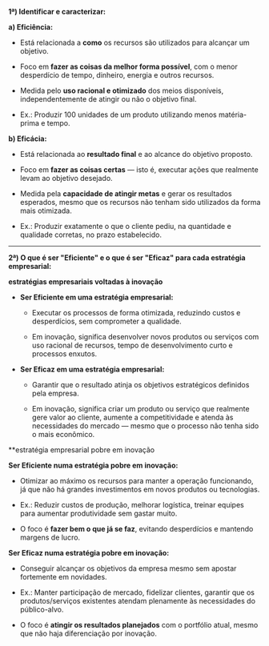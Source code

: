 **1ª) Identificar e caracterizar:**

**a) Eficiência:**

- Está relacionada a **como** os recursos são utilizados para alcançar um objetivo.
    
- Foco em **fazer as coisas da melhor forma possível**, com o menor desperdício de tempo, dinheiro, energia e outros recursos.
    
- Medida pelo **uso racional e otimizado** dos meios disponíveis, independentemente de atingir ou não o objetivo final.
    
- Ex.: Produzir 100 unidades de um produto utilizando menos matéria-prima e tempo.
    

**b) Eficácia:**

- Está relacionada ao **resultado final** e ao alcance do objetivo proposto.
    
- Foco em **fazer as coisas certas** — isto é, executar ações que realmente levam ao objetivo desejado.
    
- Medida pela **capacidade de atingir metas** e gerar os resultados esperados, mesmo que os recursos não tenham sido utilizados da forma mais otimizada.
    
- Ex.: Produzir exatamente o que o cliente pediu, na quantidade e qualidade corretas, no prazo estabelecido.
    

---

**2ª) O que é ser "Eficiente" e o que é ser "Eficaz" para cada estratégia empresarial:**

**estratégias empresariais voltadas à inovação**

- **Ser Eficiente em uma estratégia empresarial:**
    
    - Executar os processos de forma otimizada, reduzindo custos e desperdícios, sem comprometer a qualidade.
        
    - Em inovação, significa desenvolver novos produtos ou serviços com uso racional de recursos, tempo de desenvolvimento curto e processos enxutos.
        
- **Ser Eficaz em uma estratégia empresarial:**
    
    - Garantir que o resultado atinja os objetivos estratégicos definidos pela empresa.
        
    - Em inovação, significa criar um produto ou serviço que realmente gere valor ao cliente, aumente a competitividade e atenda às necessidades do mercado — mesmo que o processo não tenha sido o mais econômico.

 **estratégia empresarial pobre em inovação

**Ser Eficiente numa estratégia pobre em inovação:**

- Otimizar ao máximo os recursos para manter a operação funcionando, já que não há grandes investimentos em novos produtos ou tecnologias.
    
- Ex.: Reduzir custos de produção, melhorar logística, treinar equipes para aumentar produtividade sem gastar muito.
    
- O foco é **fazer bem o que já se faz**, evitando desperdícios e mantendo margens de lucro.
    

**Ser Eficaz numa estratégia pobre em inovação:**

- Conseguir alcançar os objetivos da empresa mesmo sem apostar fortemente em novidades.
    
- Ex.: Manter participação de mercado, fidelizar clientes, garantir que os produtos/serviços existentes atendam plenamente às necessidades do público-alvo.
    
- O foco é **atingir os resultados planejados** com o portfólio atual, mesmo que não haja diferenciação por inovação.